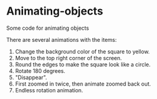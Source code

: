 # Animating-objects
Some code for animating objects

There are several animations with the items: 

  1. Change the background color of the square to yellow.
  2. Move to the top right corner of the screen.
  3. Round the edges to make the square look like a circle.
  4. Rotate 180 degrees.
  5. "Disappear".
  6. First zoomed in twice, then animate zoomed back out.
  7. Endless rotation animation.
  
  
